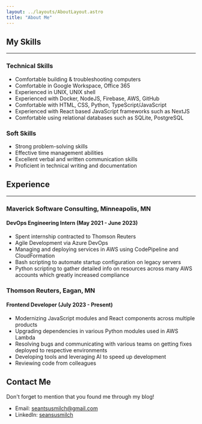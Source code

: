```yaml
---
layout: ../layouts/AboutLayout.astro
title: "About Me"
---
```


## My Skills

---

### Technical Skills

* Comfortable building & troubleshooting computers
* Comfortable in Google Workspace, Office 365
* Experienced in UNIX, UNIX shell
* Experienced with Docker, NodeJS, Firebase, AWS, GitHub
* Comfortable with HTML, CSS, Python, TypeScript/JavaScript
* Experienced with React based JavaScript frameworks such as NextJS
* Comfortable using relational databases such as SQLite, PostgreSQL

### Soft Skills

* Strong problem-solving skills
* Effective time management abilities
* Excellent verbal and written communication skills
* Proficient in technical writing and documentation

## Experience

---

### Maverick Software Consulting, Minneapolis, MN

#### DevOps Engineering Intern (May 2021 - June 2023)

* Spent internship contracted to Thomson Reuters
* Agile Development via Azure DevOps
* Managing and deploying services in AWS using CodePipeline and CloudFormation
* Bash scripting to automate startup configuration on legacy servers
* Python scripting to gather detailed info on resources across many AWS accounts which greatly increased compliance

### Thomson Reuters, Eagan, MN

#### Frontend Developer (July 2023 - Present)

* Modernizing JavaScript modules and React components across multiple products
* Upgrading dependencies in various Python modules used in AWS Lambda
* Resolving bugs and communicating with various teams on getting fixes deployed to respective environments
* Developing tools and leveraging AI to speed up development
* Reviewing code from colleagues

## Contact Me

Don't forget to mention that you found me through my blog!

* Email: seantsusmilch@gmail.com
* LinkedIn: [seansusmilch](https://www.linkedin.com/in/seansusmilch/)